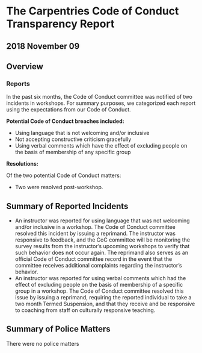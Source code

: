 # The Carpentries Code of Conduct Transparency Report
## 2018 November 09

## Overview

### Reports

In the past six months, the Code of Conduct committee was notified of two incidents in workshops. For summary purposes, we categorized each report using the expectations from our Code of Conduct.

**Potential Code of Conduct breaches included:**

- Using language that is not welcoming and/or inclusive
- Not accepting constructive criticism gracefully
- Using verbal comments which have the effect of excluding people on the basis of membership of any specific group

**Resolutions:**

Of the two potential Code of Conduct matters:
- Two were resolved post-workshop.

## Summary of Reported Incidents

- An instructor was reported for using language that was not welcoming and/or inclusive in a workshop. The Code of Conduct committee resolved this incident by issuing a  reprimand. The instructor was responsive to feedback, and the CoC committee will be monitoring the survey results from the instructor’s upcoming workshops to verify that such behavior does not occur again. The reprimand also serves as an official Code of Conduct committee record in the event that the committee receives additional complaints regarding the instructor’s behavior.
- An instructor was reported for using verbal comments which had the effect of excluding people on the basis of membership of a specific group in a workshop. The Code of Conduct committee resolved this issue by issuing a reprimand, requiring the reported individual to take a two month Termed Suspension, and that they receive and be responsive to coaching from staff on culturally responsive teaching.

## Summary of Police Matters
There were no police matters
